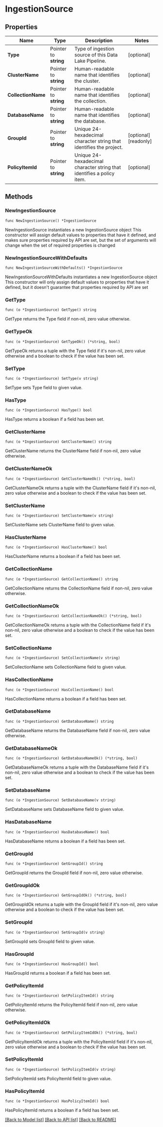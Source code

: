 # IngestionSource

## Properties

Name | Type | Description | Notes
------------ | ------------- | ------------- | -------------
**Type** | Pointer to **string** | Type of ingestion source of this Data Lake Pipeline. | [optional] 
**ClusterName** | Pointer to **string** | Human-readable name that identifies the cluster. | [optional] 
**CollectionName** | Pointer to **string** | Human-readable name that identifies the collection. | [optional] 
**DatabaseName** | Pointer to **string** | Human-readable name that identifies the database. | [optional] 
**GroupId** | Pointer to **string** | Unique 24-hexadecimal character string that identifies the project. | [optional] [readonly] 
**PolicyItemId** | Pointer to **string** | Unique 24-hexadecimal character string that identifies a policy item. | [optional] 

## Methods

### NewIngestionSource

`func NewIngestionSource() *IngestionSource`

NewIngestionSource instantiates a new IngestionSource object
This constructor will assign default values to properties that have it defined,
and makes sure properties required by API are set, but the set of arguments
will change when the set of required properties is changed

### NewIngestionSourceWithDefaults

`func NewIngestionSourceWithDefaults() *IngestionSource`

NewIngestionSourceWithDefaults instantiates a new IngestionSource object
This constructor will only assign default values to properties that have it defined,
but it doesn't guarantee that properties required by API are set

### GetType

`func (o *IngestionSource) GetType() string`

GetType returns the Type field if non-nil, zero value otherwise.

### GetTypeOk

`func (o *IngestionSource) GetTypeOk() (*string, bool)`

GetTypeOk returns a tuple with the Type field if it's non-nil, zero value otherwise
and a boolean to check if the value has been set.

### SetType

`func (o *IngestionSource) SetType(v string)`

SetType sets Type field to given value.

### HasType

`func (o *IngestionSource) HasType() bool`

HasType returns a boolean if a field has been set.
### GetClusterName

`func (o *IngestionSource) GetClusterName() string`

GetClusterName returns the ClusterName field if non-nil, zero value otherwise.

### GetClusterNameOk

`func (o *IngestionSource) GetClusterNameOk() (*string, bool)`

GetClusterNameOk returns a tuple with the ClusterName field if it's non-nil, zero value otherwise
and a boolean to check if the value has been set.

### SetClusterName

`func (o *IngestionSource) SetClusterName(v string)`

SetClusterName sets ClusterName field to given value.

### HasClusterName

`func (o *IngestionSource) HasClusterName() bool`

HasClusterName returns a boolean if a field has been set.
### GetCollectionName

`func (o *IngestionSource) GetCollectionName() string`

GetCollectionName returns the CollectionName field if non-nil, zero value otherwise.

### GetCollectionNameOk

`func (o *IngestionSource) GetCollectionNameOk() (*string, bool)`

GetCollectionNameOk returns a tuple with the CollectionName field if it's non-nil, zero value otherwise
and a boolean to check if the value has been set.

### SetCollectionName

`func (o *IngestionSource) SetCollectionName(v string)`

SetCollectionName sets CollectionName field to given value.

### HasCollectionName

`func (o *IngestionSource) HasCollectionName() bool`

HasCollectionName returns a boolean if a field has been set.
### GetDatabaseName

`func (o *IngestionSource) GetDatabaseName() string`

GetDatabaseName returns the DatabaseName field if non-nil, zero value otherwise.

### GetDatabaseNameOk

`func (o *IngestionSource) GetDatabaseNameOk() (*string, bool)`

GetDatabaseNameOk returns a tuple with the DatabaseName field if it's non-nil, zero value otherwise
and a boolean to check if the value has been set.

### SetDatabaseName

`func (o *IngestionSource) SetDatabaseName(v string)`

SetDatabaseName sets DatabaseName field to given value.

### HasDatabaseName

`func (o *IngestionSource) HasDatabaseName() bool`

HasDatabaseName returns a boolean if a field has been set.
### GetGroupId

`func (o *IngestionSource) GetGroupId() string`

GetGroupId returns the GroupId field if non-nil, zero value otherwise.

### GetGroupIdOk

`func (o *IngestionSource) GetGroupIdOk() (*string, bool)`

GetGroupIdOk returns a tuple with the GroupId field if it's non-nil, zero value otherwise
and a boolean to check if the value has been set.

### SetGroupId

`func (o *IngestionSource) SetGroupId(v string)`

SetGroupId sets GroupId field to given value.

### HasGroupId

`func (o *IngestionSource) HasGroupId() bool`

HasGroupId returns a boolean if a field has been set.
### GetPolicyItemId

`func (o *IngestionSource) GetPolicyItemId() string`

GetPolicyItemId returns the PolicyItemId field if non-nil, zero value otherwise.

### GetPolicyItemIdOk

`func (o *IngestionSource) GetPolicyItemIdOk() (*string, bool)`

GetPolicyItemIdOk returns a tuple with the PolicyItemId field if it's non-nil, zero value otherwise
and a boolean to check if the value has been set.

### SetPolicyItemId

`func (o *IngestionSource) SetPolicyItemId(v string)`

SetPolicyItemId sets PolicyItemId field to given value.

### HasPolicyItemId

`func (o *IngestionSource) HasPolicyItemId() bool`

HasPolicyItemId returns a boolean if a field has been set.

[[Back to Model list]](../README.md#documentation-for-models) [[Back to API list]](../README.md#documentation-for-api-endpoints) [[Back to README]](../README.md)


